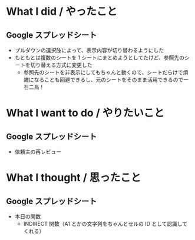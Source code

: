 # What I did / やったこと
## Google スプレッドシート
- プルダウンの選択肢によって、表示内容が切り替わるようにした
- もともとは複数のシートを 1 シートにまとめようとしてたけど、参照先のシートを切り替える方式に変更した
    - 参照先のシートを非表示にしてもちゃんと動くので、シートだらけで煩雑になることも回避できるし、元のシートをそのまま活用できるので一石二鳥！

# What I want to do / やりたいこと
## Google スプレッドシート
- 依頼主の再レビュー

# What I thought / 思ったこと
## Google スプレッドシート
- 本日の関数
    - INDIRECT 関数（A1 とかの文字列をちゃんとセルの ID として認識してくれる）
